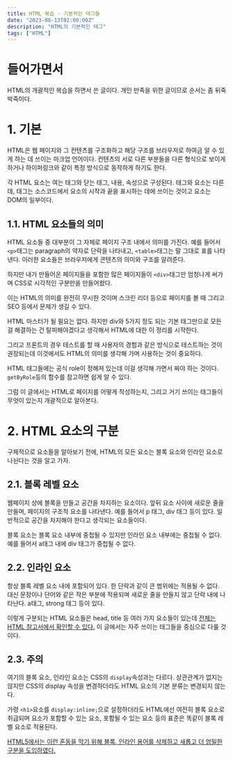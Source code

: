 ```yaml
---
title: HTML 복습 - 기본적인 태그들
date: "2023-08-13T02:00:00Z"
description: "HTML의 기본적인 태그"
tags: ["HTML"]
---
```


# 들어가면서

HTML의 개괄적인 복습을 하면서 쓴 글이다. 개인 만족을 위한 글이므로 순서는 좀 뒤죽박죽이다.

# 1. 기본

HTML은 웹 페이지와 그 컨텐츠를 구조화하고 해당 구조를 브라우저로 하여금 알 수 있게 하는 데 쓰이는 마크업 언어이다. 컨텐츠의 서로 다른 부분들을 다른 형식으로 보이게 하거나 하이퍼링크와 같이 특정 방식으로 동작하게 하기도 한다.

각 HTML 요소는 여는 태그와 닫는 태그, 내용, 속성으로 구성된다. 태그와 요소는 다른데, 태그는 소스코드에서 요소의 시작과 끝을 표시하는 데에 쓰이는 것이고 요소는 DOM의 일부이다.

## 1.1. HTML 요소들의 의미

HTML 요소들 중 대부분이 그 자체로 페이지 구조 내에서 의미를 가진다. 예를 들어서 `<p>`태그는 paragraph의 약자로 단락을 나타내고, `<table>`태그는 말 그대로 표를 나타낸다. 이러한 요소들은 브라우저에게 콘텐츠의 의미와 구조를 알려준다.

하지만 내가 만들어온 페이지들을 포함한 많은 페이지들이 `<div>`태그만 엄청나게 써가며 CSS로 시각적인 구분만을 만들어왔다. 

이는 HTML의 의미를 완전히 무시한 것이며 스크린 리더 등으로 페이지를 볼 때 그리고 SEO 등에서 문제가 생길 수 있다. 

HTML 마스터가 될 필요는 없다. 하지만 div와 5가지 정도 되는 기본 태그만으로 모든 걸 해결하는 건 탈피해야겠다고 생각해서 HTML에 대한 이 정리를 시작한다.

그리고 프론트의 경우 테스트를 할 때 사용자의 경험과 같은 방식으로 테스트하는 것이 권장되는데 이것에서도 HTML의 의미를 생각해 가며 사용하는 것이 중요하다.

HTML 태그들에는 공식 role이 정해져 있는데 이걸 생각해 가면서 짜야 하는 것이다. `getByRole`등의 함수를 참고하면 쉽게 알 수 있다.

그럼 이 글에서는 HTML로 페이지를 어떻게 작성하는지, 그리고 거기 쓰이는 태그들이 무엇이 있는지 개괄적으로 알아본다.

# 2. HTML 요소의 구분

구체적으로 요소들을 알아보기 전에, HTML의 모든 요소는 블록 요소와 인라인 요소로 나뉜다는 것을 알고 가자.

## 2.1. 블록 레벨 요소

웹페이지 상에 블록을 만들고 공간을 차지하는 요소이다. 앞뒤 요소 사이에 새로운 줄을 만들며, 페이지의 구조적 요소를 나타낸다. 예를 들어서 p 태그, div 태그 등이 있다. 일반적으로 공간을 차지해야 한다고 생각되는 요소들이다.

블록 요소는 블록 요소 내부에 중첩될 수 있지만 인라인 요소 내부에는 중첩될 수 없다. 예를 들어서 a태그 내에 div 태그가 중첩될 수 없다.

## 2.2. 인라인 요소

항상 블록 레벨 요소 내에 포함되어 있다. 한 단락과 같이 큰 범위에는 적용될 수 없다. 대신 문장이나 단어와 같은 작은 부분에 적용되며 새로운 줄을 만들지 않고 단락 내에 나타난다. a태그, strong 태그 등이 있다.

이렇게 구분되는 HTML 요소들은 head, title 등 여러 가지 요소들이 있는데 [전체는 HTML 참고서에서 확인할 수 있다.](https://developer.mozilla.org/ko/docs/Web/HTML/Element) 이 글에서는 자주 쓰이는 태그들을 중심으로 다룰 것이다.

## 2.3. 주의

여기의 블록 요소, 인라인 요소는 CSS의 `display`속성과는 다르다. 상관관계가 없지는 않지만 CSS의 display 속성을 변경하더라도 HTML 요소의 기본 분류는 변경되지 않는다.

가령 `<h1>`요소를 `display:inline;`으로 설정하더라도 HTML에선 여전히 블록 요소로 취급되며 요소가 포함할 수 있는 요소, 포함될 수 있는 요소 등의 표준은 똑같이 블록 레벨 요소로 적용된다.

[HTML5에서는 이런 혼동을 막기 위해 블록, 인라인 용어를 삭제하고 새롭고 더 엄밀한 구분을 도입하였다.](https://html.spec.whatwg.org/multipage/indices.html#element-content-categories)

